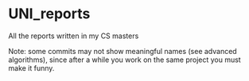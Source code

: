 # UNI_reports
All the reports written in my CS masters

Note: some commits may not show meaningful names (see advanced algorithms), since after a while you work on the same project you must make it funny.